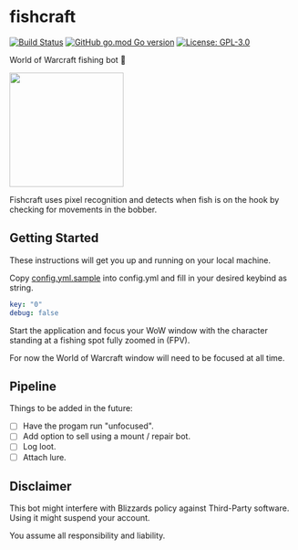 # fishcraft
[![Build Status](https://travis-ci.com/80-am/fishcraft.svg?branch=master&status=started)](https://travis-ci.com/80-am/fishcraft)
[![GitHub go.mod Go version](https://img.shields.io/github/go-mod/go-version/80-am/fishcraft)](https://golang.org/)
[![License: GPL-3.0](https://img.shields.io/github/license/80-am/fishcraft)](https://opensource.org/licenses/GPL-3.0)

World of Warcraft fishing bot 🎣

<img src="./demo.gif" height="200">

Fishcraft uses pixel recognition and detects when fish is on the hook by checking for movements in the bobber.

## Getting Started

These instructions will get you up and running on your local machine.

Copy [config.yml.sample](config.yml.sample) into config.yml and fill in your desired keybind as string.

```yml
key: "0"
debug: false
```

Start the application and focus your WoW window with the character standing at a fishing spot fully zoomed in (FPV).

For now the World of Warcraft window will need to be focused at all time.

## Pipeline

Things to be added in the future:
- [ ] Have the progam run "unfocused".
- [ ] Add option to sell using a mount / repair bot.
- [ ] Log loot.
- [ ] Attach lure.

## Disclaimer

This bot might interfere with Blizzards policy against Third-Party software.
Using it might suspend your account.

You assume all responsibility and liability.